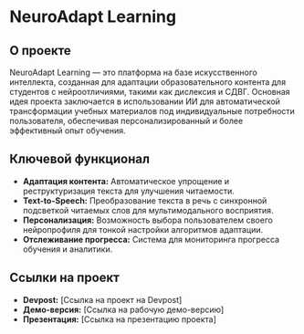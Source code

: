 # NeuroAdapt Learning

## О проекте

NeuroAdapt Learning — это платформа на базе искусственного интеллекта, созданная для адаптации образовательного контента для студентов с нейроотличиями, такими как дислексия и СДВГ. Основная идея проекта заключается в использовании ИИ для автоматической трансформации учебных материалов под индивидуальные потребности пользователя, обеспечивая персонализированный и более эффективный опыт обучения.

## Ключевой функционал

*   **Адаптация контента:** Автоматическое упрощение и реструктуризация текста для улучшения читаемости.
*   **Text-to-Speech:** Преобразование текста в речь с синхронной подсветкой читаемых слов для мультимодального восприятия.
*   **Персонализация:** Возможность выбора пользователем своего нейропрофиля для тонкой настройки алгоритмов адаптации.
*   **Отслеживание прогресса:** Система для мониторинга прогресса обучения и аналитики.

## Ссылки на проект

*   **Devpost:** [Ссылка на проект на Devpost]
*   **Демо-версия:** [Ссылка на рабочую демо-версию]
*   **Презентация:** [Ссылка на презентацию проекта]
